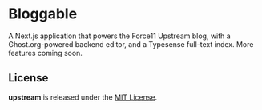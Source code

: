 # Bloggable

A Next.js application that powers the Force11 Upstream blog, with a Ghost.org-powered backend editor, and a Typesense full-text index. More features coming soon.

## License

**upstream** is released under the [MIT License](https://github.com/force11/upstream/blob/main/LICENSE.md).
